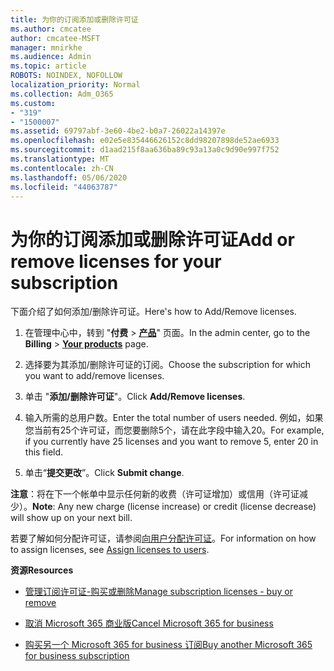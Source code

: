 ```yaml
---
title: 为你的订阅添加或删除许可证
ms.author: cmcatee
author: cmcatee-MSFT
manager: mnirkhe
ms.audience: Admin
ms.topic: article
ROBOTS: NOINDEX, NOFOLLOW
localization_priority: Normal
ms.collection: Adm_O365
ms.custom:
- "319"
- "1500007"
ms.assetid: 69797abf-3e60-4be2-b0a7-26022a14397e
ms.openlocfilehash: e02e5e835446626152c8dd98207898de52ae6933
ms.sourcegitcommit: d1aad215f8aa636ba89c93a13a0c9d90e997f752
ms.translationtype: MT
ms.contentlocale: zh-CN
ms.lasthandoff: 05/06/2020
ms.locfileid: "44063787"
---
```

# <a name="add-or-remove-licenses-for-your-subscription"></a><span data-ttu-id="24675-102">为你的订阅添加或删除许可证</span><span class="sxs-lookup"><span data-stu-id="24675-102">Add or remove licenses for your subscription</span></span>

<span data-ttu-id="24675-103">下面介绍了如何添加/删除许可证。</span><span class="sxs-lookup"><span data-stu-id="24675-103">Here's how to Add/Remove licenses.</span></span>
  
1. <span data-ttu-id="24675-104">在管理中心中，转到 "**付费** \> **[产品](https://go.microsoft.com/fwlink/p/?linkid=842054)**" 页面。</span><span class="sxs-lookup"><span data-stu-id="24675-104">In the admin center, go to the **Billing** \> **[Your products](https://go.microsoft.com/fwlink/p/?linkid=842054)** page.</span></span>

2. <span data-ttu-id="24675-105">选择要为其添加/删除许可证的订阅。</span><span class="sxs-lookup"><span data-stu-id="24675-105">Choose the subscription for which you want to add/remove licenses.</span></span>

3. <span data-ttu-id="24675-106">单击 "**添加/删除许可证**"。</span><span class="sxs-lookup"><span data-stu-id="24675-106">Click **Add/Remove licenses**.</span></span>

4. <span data-ttu-id="24675-107">输入所需的总用户数。</span><span class="sxs-lookup"><span data-stu-id="24675-107">Enter the total number of users needed.</span></span> <span data-ttu-id="24675-108">例如，如果您当前有25个许可证，而您要删除5个，请在此字段中输入20。</span><span class="sxs-lookup"><span data-stu-id="24675-108">For example, if you currently have 25 licenses and you want to remove 5, enter 20 in this field.</span></span>

5. <span data-ttu-id="24675-109">单击“**提交更改**”。</span><span class="sxs-lookup"><span data-stu-id="24675-109">Click **Submit change**.</span></span>

<span data-ttu-id="24675-110">**注意**：将在下一个帐单中显示任何新的收费（许可证增加）或信用（许可证减少）。</span><span class="sxs-lookup"><span data-stu-id="24675-110">**Note**: Any new charge (license increase) or credit (license decrease) will show up on your next bill.</span></span>

<span data-ttu-id="24675-111">若要了解如何分配许可证，请参阅[向用户分配许可证](https://docs.microsoft.com/microsoft-365/admin/manage/assign-licenses-to-users)。</span><span class="sxs-lookup"><span data-stu-id="24675-111">For information on how to assign licenses, see [Assign licenses to users](https://docs.microsoft.com/microsoft-365/admin/manage/assign-licenses-to-users).</span></span>

<span data-ttu-id="24675-112">**资源**</span><span class="sxs-lookup"><span data-stu-id="24675-112">**Resources**</span></span>
  
- [<span data-ttu-id="24675-113">管理订阅许可证-购买或删除</span><span class="sxs-lookup"><span data-stu-id="24675-113">Manage subscription licenses - buy or remove</span></span>](https://docs.microsoft.com/microsoft-365/commerce/licenses/buy-licenses)

- [<span data-ttu-id="24675-114">取消 Microsoft 365 商业版</span><span class="sxs-lookup"><span data-stu-id="24675-114">Cancel Microsoft 365 for business</span></span>](https://support.office.com/article/Cancel-Office-365-for-business-b1bc0bef-4608-4601-813a-cdd9f746709a)

- [<span data-ttu-id="24675-115">购买另一个 Microsoft 365 for business 订阅</span><span class="sxs-lookup"><span data-stu-id="24675-115">Buy another Microsoft 365 for business subscription</span></span>](https://support.office.com/article/Buy-another-Office-365-for-business-subscription-fab3b86c-3359-4042-8692-5d4dc7550b7c)
